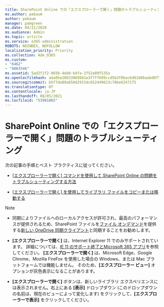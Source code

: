 ```yaml
---
title: SharePoint Online での「エクスプローラーで開く」問題のトラブルシューティング
ms.author: pebaum
author: pebaum
manager: pamgreen
ms.date: 04/21/2020
ms.audience: Admin
ms.topic: article
ms.service: o365-administration
ROBOTS: NOINDEX, NOFOLLOW
localization_priority: Priority
ms.collection: Adm_O365
ms.custom:
- "6462"
- "9003546"
ms.assetid: 5ad2f1f2-9650-4eb0-b4fa-2f52a09f535a
ms.openlocfilehash: a4a05e20833869941e3f7ff699ccd5b3f0bac6d6160baabd8f5d2924b6923edc
ms.sourcegitcommit: b5f7da89a650d2915dc652449623c78be6247175
ms.translationtype: HT
ms.contentlocale: ja-JP
ms.lasthandoff: 08/05/2021
ms.locfileid: "53981802"
---
```

# <a name="troubleshoot-open-with-explorer-issues-in-sharepoint-online"></a>SharePoint Online での「エクスプローラーで開く」問題のトラブルシューティング

次の記事の手順とベスト プラクティスに従ってください。

- [[エクスプローラーで開く] コマンドを使用して SharePoint Online の問題をトラブルシューティングする方法](https://docs.microsoft.com/sharepoint/troubleshoot/lists-and-libraries/troubleshoot-issues-using-open-with-explorer)

- [[エクスプローラーで開く] を使用してライブラリ ファイルをコピーまたは移動する](https://support.microsoft.com/office/copy-or-move-library-files-by-using-open-with-explorer-aaee7bfb-e2a1-42ee-8fc0-bcc0754f04d2?ui=en-us&rs=en-us&ad=us)

> [!NOTE]
- 同期によりファイルへのローカルアクセスが許可され、最高のパフォーマンスが提供されるため、SharePoint ファイルを[ファイル オンデマンド](https://support.microsoft.com/office/save-disk-space-with-onedrive-files-on-demand-for-windows-10-0e6860d3-d9f3-4971-b321-7092438fb38e?ui=en-us&rs=en-us&ad=us)を提供する[新しい OneDrive 同期クライアント](https://support.microsoft.com/office/sync-sharepoint-and-teams-files-with-your-computer-6de9ede8-5b6e-4503-80b2-6190f3354a88?ui=en-us&rs=en-us&ad=us)と同期することをお勧めします。

- **[エクスプローラーで開く]** は、Internet Explorer 11 でのみサポートされています。 詳細については、[IE 11 のサポート終了とMicrosoft 365 アプリ](https://docs.microsoft.com/lifecycle/announcements/m365-ie11-microsoft-edge-legacy)を参照してください。 **[エクスプローラーで開く]** は、Microsoft Edge、Google Chrome、Mozilla FireFox を使用した場合の Windows、または Mac プラットフォームでは機能しません。 そのため、**[エクスプローラー ビュー]** オプションが灰色表示になることがあります。 

- **[エクスプローラーで開く]** ボタンは、新しいライブラリ エクスペリエンスには表示されません。右上にある **[表示]** ドロップダウン (このドロップダウンの名前は、現在のビューによって変化します) をクリックして、**[エクスプローラーで表示]** をクリックしてください。

